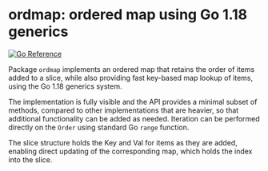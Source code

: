# ordmap: ordered map using Go 1.18 generics

[![Go Reference](https://pkg.go.dev/badge/github.com/goki/kigen.svg)](https://pkg.go.dev/github.com/goki/kigen/ordmap)

Package `ordmap` implements an ordered map that retains the order of items added to a slice, while also providing fast key-based map lookup of items, using the Go 1.18 generics system.

The implementation is fully visible and the API provides a minimal subset of methods, compared to other implementations that are heavier, so that additional functionality can be added as needed.  Iteration can be performed directly on the `Order` using standard Go `range` function.

The slice structure holds the Key and Val for items as they are added, enabling direct updating of the corresponding map, which holds the index into the slice.

